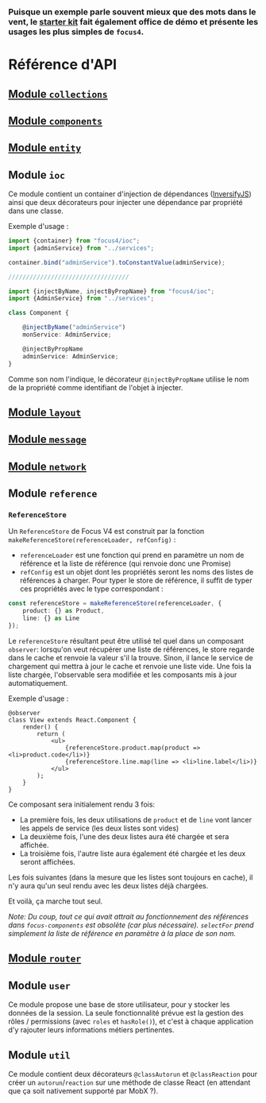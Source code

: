 ### Puisque un exemple parle souvent mieux que des mots dans le vent, le [starter kit](http://www.github.com/get-focus/focus4-starter-kit) fait également office de démo et présente les usages les plus simples de `focus4`.

# Référence d'API

## [Module `collections`](collections)
## [Module `components`](components)
## [Module `entity`](entity)

## Module `ioc`
Ce module contient un container d'injection de dépendances ([InversifyJS](https://github.com/inversify/InversifyJS)) ainsi que deux décorateurs pour injecter une dépendance par propriété dans une classe.

Exemple d'usage :

```ts
import {container} from "focus4/ioc";
import {adminService} from "../services";

container.bind("adminService").toConstantValue(adminService);

//////////////////////////////////

import {injectByName, injectByPropName} from "focus4/ioc";
import {AdminService} from "../services";

class Component {

    @injectByName("adminService")
    monService: AdminService;

    @injectByPropName
    adminService: AdminService;
}
```

Comme son nom l'indique, le décorateur `@injectByPropName` utilise le nom de la propriété comme identifiant de l'objet à injecter.

## [Module `layout`](layout)
## [Module `message`](message)
## [Module `network`](network)

## Module `reference`
### `ReferenceStore`
Un `ReferenceStore` de Focus V4 est construit par la fonction `makeReferenceStore(referenceLoader, refConfig)` :
* `referenceLoader` est une fonction qui prend en paramètre un nom de référence et la liste de référence (qui renvoie donc une Promise)
* `refConfig` est un objet dont les propriétés seront les noms des listes de références à charger. Pour typer le store de référence, il suffit de typer ces propriétés avec le type correspondant :

```ts
const referenceStore = makeReferenceStore(referenceLoader, {
    product: {} as Product,
    line: {} as Line
});
```

Le `referenceStore` résultant peut être utilisé tel quel dans un composant `observer`: lorsqu'on veut récupérer une liste de références, le store regarde dans le cache et renvoie la valeur s'il la trouve. Sinon, il lance le service de chargement qui mettra à jour le cache et renvoie une liste vide. Une fois la liste chargée, l'observable sera modifiée et les composants mis à jour automatiquement.

Exemple d'usage :

```tsx
@observer
class View extends React.Component {
    render() {
        return (
            <ul>
                {referenceStore.product.map(product => <li>product.code</li>)}
                {referenceStore.line.map(line => <li>line.label</li>)}
            </ul>
        );
    }
}
```

Ce composant sera initialement rendu 3 fois:
* La première fois, les deux utilisations de `product` et de `line` vont lancer les appels de service (les deux listes sont vides)
* La deuxième fois, l'une des deux listes aura été chargée et sera affichée.
* La troisième fois, l'autre liste aura également été chargée et les deux seront affichées.

Les fois suivantes (dans la mesure que les listes sont toujours en cache), il n'y aura qu'un seul rendu avec les deux listes déjà chargées.

Et voilà, ça marche tout seul.

*Note: Du coup, tout ce qui avait attrait au fonctionnement des références dans `focus-components` est obsolète (car plus nécessaire). `selectFor` prend simplement la liste de référence en paramètre à la place de son nom.*

## [Module `router`](router)

## Module `user`
Ce module propose une base de store utilisateur, pour y stocker les données de la session. La seule fonctionnalité prévue est la gestion des rôles / permissions (avec `roles` et `hasRole()`), et c'est à chaque application d'y rajouter leurs informations métiers pertinentes.

## Module `util`
Ce module contient deux décorateurs `@classAutorun` et `@classReaction` pour créer un `autorun`/`reaction` sur une méthode de classe React (en attendant que ça soit nativement supporté par MobX ?).
